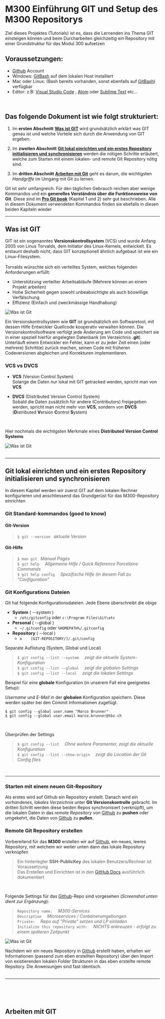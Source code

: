 [10]: https://github.com
[11]: https://docs.github.com/en/github/authenticating-to-github/connecting-to-github-with-ssh
[20]: https://git-scm.com/
[21]: https://git-scm.com/book/en/v2


# M300 Einführung GIT und Setup des M300 Repositorys

Ziel dieses Projektes (Tutorials) ist es, dass die Lernenden ins Thema GIT einsteigen können und beim Durcharbeiten gleichzeitig ein Repository mit einer Grundstruktur für das Modul 300 aufsetzen<br>

## Voraussetzungen:
- [Github](https://github.com/) Account
- Windows: [GitBash](https://git-scm.com/downloads) auf dem lokalen Host installiert
- Mac oder Linux: (Bash bereits vorhanden, sonst ebenfalls auf [GitBash](https://git-scm.com/downloads)) verfügbar
- Editor: z.B: [Visual Studio Code](https://code.visualstudio.com/) , [Atom](https://atom.io/) oder [Sublime Text](https://www.sublimetext.com/) etc...
<br>

## Das folgende Dokument ist wie folgt strukturiert:
1. Im **ersten Abschnitt** **[Was ist GIT](#Was-ist-GIT)** wird grundsätzlich erklärt was GIT genau ist und welche Vorteile sich durch die Anwendung von GIT ergeben.

2. Im **zweiten Abschnitt** **[Git lokal einrichten und ein erstes Repository initialisieren und synchronisieren](#Git-lokal-einrichten-und-ein-erstes-Repository-initialisieren-und-synchronisieren)** werden die nötigen Schritte erläutert, welche zum Starten mit einem lokalen- und remote Git Repository nötig sind. 

3. Im **dritten Abschnitt**  **[Arbeiten mit Git](#arbeiten-mit-git)** geht es darum, die wichtigsten *Handgriffe* im Umgang mit Git zu lernen.

Git ist sehr umfangreich. Für den täglichen Gebrauch reichen aber wenige Kommandos und ein **generelles Verständnis über die Funktionsweise von Git**. Diese sind im **[Pro Git book][21]** (Kapitel 1 und 2) sehr gut beschrieben.  Alle in diesem Dokument verwendeten Kommandos finden sie ebefalls in diesen beiden Kapiteln wieder 

---


## Was ist GIT ##

GIT ist ein sogenanntes **Versionskontrollsystem** (VCS) und wurde Anfang 2005 von Linus Torvalds, dem Initiator des Linux-Kernels, entwickelt. Es erstaunt deshalb nicht, dass GIT konzeptionell ähnlich aufgebaut ist wie ein Linux-Filesystem. <br><br>
Torvalds wünschte sich ein verteiltes System, welches folgenden Anforderungen erfüllt:

- Unterstützung verteilter Arbeitsabläufe (Mehrere können an einem Projekt arbeiten)
- Hohe Sicherheit gegen sowohl unbeabsichtigte als auch böswillige Verfälschung
- Effizienz (Einfach und zweckmässige Handhabung)

![Was ist Git](images/04_DVCS.jpg)

Ein Versionskontrollsystem  wie **GIT** ist grundsätzlich ein Softwaretool, mit dessen Hilfe Entwickler Quellcode kooperativ verwalten können. Die Versionskontrollsoftware verfolgt jede Änderung am Code und speichert sie in einer speziell hierfür angelegten Datenbank (im Verzeichnis **.git**). Unterläuft einem Entwickler ein Fehler, kann er zu jeder Zeit einen (oder mehrere) Schritt(e) zurück machen, seinen Code mit früheren Codeversionen abgleichen und Korrekturen implementieren.
<br>

### **VCS** vs **DVCS** ###
- **VCS** (Version Control System) <br>
Solange die Daten nur lokal mit GIT getracked werden, spricht man von **VCS**

- **DVCS** (Distributed Version Control System)<br>
Sobald die Daten zusätzlich für andere (Contributors) freigegeben werden, spricht man nicht mehr von **VCS**, sondern von  **DVCS** (**D**istributed **V**ersion **C**ontrol **S**ystem)
<br>

Hier nochmals die wichtigsten Merkmale eines **Distributed Version Control Systems**

![Was ist Git](images/01_Was-ist-GIT.jpg) <br><br>

---

## Git lokal einrichten und ein erstes Repository initialisieren und synchronisieren ##
In diesem Kapitel werden wir zuerst GIT auf dem lokalen Rechner konfigurieren und anschliessend das Grundgerüst für das M300-Repository einrichten

### Git Standard-kommandos (good to know)

#### Git-Version
> `$ git --version ` _aktuelle Version_ <br>
#### Git-Hilfe

> `$ man git ` _Manual Pages_ <br>
> `$ git help  ` _Allgemeine Hilfe / Quick Reference Porcelaine Commands_ <br>
> `$ git help config  ` _Spezifische Hilfe (in diesem Fall zu "Configuration"_<br>

### Git Konfigurations Dateien

Git hat folgende Konfigurationsdateien. Jede Ebene überschreibt die obige

* **System** ( --system )
    * `/etc/gitconfig` oder `c:\Program Files\Git\etc`
* **Personal** ( --global )
    * `~/.gitconfig` oder `%HOMEPATH%/.gitconfig`
* **Repository** ( --local )
    * `o	[GIT-REPOSITORY/]/.git/config`


Separate Auflistung (System, Global und Local)

> `$ git config --list --system  ` _zeigt die aktuelle System-Konfiguration_<br>
> `$ git config --list --global  ` _zeigt die globalen Settings_ <br>
> `$ git config --list --local  ` _zeigt die lokalen Settings_ <br>

Beispiel für eine **globale** Konfiguration (in unserem Fall eine geeignetes Setup):

*Username* und *E-Mail* in der **globalen** Konfiguration speichern. Diese werden später bei den Commit Informationen zugefügt. 

```
$ git config --global user.name "Marco Brunner"
$ git config --global user.email marco.brunner@tbz.ch
```
<br>

Überprüfen der Settings

> `$ git config --list  ` _Ohne weitere Paramenter, zeigt die aktuelle Konfiguration_<br>
> `$ git config --list --show-origin  ` _zeigt die Location der Git Config files_ <br>


 <br>

---

### Starten mit einem neuen Git-Repository 

Als erstes wird auf Github ein Repository erstellt. Danach wird ein *vorhandenes, lokales Verzeichnis* unter **Git Versionskontrolle** gebracht. Im dritten Schritt werden diese beiden Repos synchronisiert (verknüpft), um die lokalen Daten in das *remote Repository*  von [Github][10] zu **pushen** oder umgekehrt, die Daten von [Github][10] zu **pullen**.

### Remote Git Repository erstellen

Vorbereitend für das **M300** erstellen wir auf [Github][10], ein neues, leeres Repository, mit welchem wir weiter unten dann das lokale Repository verknüpfen

> Ein hinterlegter **SSH-PublicKey** des lokalen Benutzers/Rechner ist Voraussetzung <br>
> Das Erstellen und Einrichten ist in den [GitHub Docs][11] ausführlich dokumentiert 

<br>

Folgende Settings für das [Github][10]-Repo sind vorgesehen (_Screenshot unten dient zur Ergänzung_):

> `Repository name:  ` _M300-Services_<br>
> `Description  ` _Microservices / Containerumgebungen_ <br>
> `Private:  ` _Repo auf "Private" setzen und LP einladen_<br>
> `Initialize this repository with:  ` _NICHTS ankreuzen - erfolgt zu einem späteren Zeitpunkt_ <br>



  ![Was ist Git](images/20_Github-Repo_erstellen.png)
 <br>




Nachdem wir ein neues Repository in [Github][10] erstellt haben, erhalten wir Informationen (passend zum eben erstellten Repository)  über den Import von existierenden lokalen Folder Strukturen in das eben erstellte remote Repsitory. Die Anweisungen sind fast identisch.
<br><br>

---

<br><br><br>
## Arbeiten mit GIT ##
